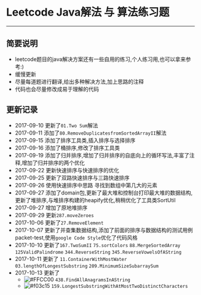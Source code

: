 # Leetcode Java解法 与 算法练习题
----
## 简要说明 
- leetcode题目的java解决方案还有一些自用的练习,个人练习用,也可以拿来参考:)
- 缓慢更新
- 尽量每道题进行翻译,给出多种解决方法,加上思路的注释
- 代码也会尽量修改成易于理解的代码
## 更新记录
- 2017-09-10 更新了`01.Two Sum`解法
- 2017-09-11 添加了`80.RemoveDuplicatesfromSortedArrayII`解法
- 2017-09-15 添加了排序工具类,插入排序与选择排序
- 2017-09-16 添加了桶排序,修改了排序工具类
- 2017-09-19 添加了归并排序,增加了归并排序的自底向上的循环写法,丰富了注释,增加了归并排序的两个优化
- 2017-09-22 更新快速排序与快速排序的优化
- 2017-09-25 更新了双路快速排序与三路快速排序
- 2017-09-26 使用快速排序中思路 寻找到数组中第几大的元素
- 2017-09-27 添加了domain包,更新了最大堆和控制台打印最大堆的数据结构,更新了堆排序,与堆排序构建的heapify优化,稍稍优化了工具类SortUtil
- 2017-09-27 增加了原地堆排序
- 2017-09-29 更新`287.moveZeroes`
- 2017-10-06 更新了`27.RemoveElement`
- 2017-10-07 更新了并查集数据结构,添加了前面的排序与数据结构的测试用例packet-test,使用`google Code Style`优化了代码风格 
- 2017-10-10 更新了`167.TwoSumII`  `75.sortColors`  `88.MergeSortedArray`  `125ValidPalindrome`  `344.ReverseString`  `345.ReverseVowelsOfAString`
- 2017-10-11 更新了 `11.ContainerWithMostWater` `03.lengthOfLongestSubstring` `209.MinimumSizeSubarraySum`
- 2017-10-13 更新了 
    - ![#FFCC00](https://placehold.it/15/f03c15/000000?text=+) `438.FindAllAnagramsInAString`
    - ![#f03c15](https://placehold.it/15/f03c15/000000?text=+) `159.LongestSubstringWithAtMostTwoDistinctCharacters`